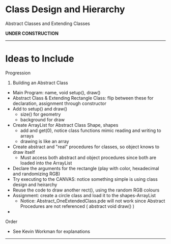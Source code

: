 # Class Design and Hierarchy
Abstract Classes and Extending Classes

**UNDER CONSTRUCTION**


---

# Ideas to Include
Progression
1. Building an Abstract Class
- Main Program: name, void setup(), draw()
- Abstract Class & Extending Rectangle Class: flip between these for declaration, assignment through constructor
- Add to setup() and draw()
  - size() for geometry
  - background for draw
- Create ArrayList for Abstract Class Shape, shapes
  - add and get(0), notice class functions mimic reading and writing to arrays
  - drawing is like an array
- Create abstract and "real" procedures for classes, so object knows to draw itself
  - Must access both abstract and object procedures since both are loaded into the ArrayList
- Declare the arguments for the rectangle (play with color, hexadecimal and randomizing RGB)
- Try executing to the CANVAS: notice something simple is using class design and heirarchy
- Reuse the code to draw another rect(), using the random RGB colours
- Assignment: create a circle class and load it to the shapes-ArrayList
  - Notice: Abstract_OneExtendedClass.pde will not work since Abstract Procedures are not referenced ( abstract void draw() )
-

Order
- See Kevin Workman for explanations


---
